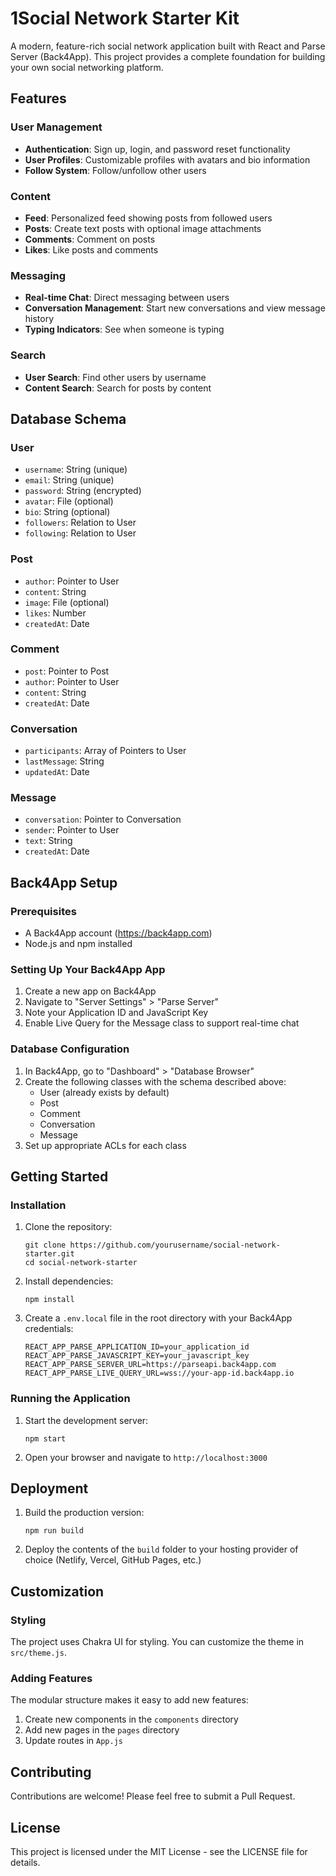 # 1Social Network Starter Kit

A modern, feature-rich social network application built with React and Parse Server (Back4App). This project provides a complete foundation for building your own social networking platform.

## Features

### User Management
- **Authentication**: Sign up, login, and password reset functionality
- **User Profiles**: Customizable profiles with avatars and bio information
- **Follow System**: Follow/unfollow other users

### Content
- **Feed**: Personalized feed showing posts from followed users
- **Posts**: Create text posts with optional image attachments
- **Comments**: Comment on posts
- **Likes**: Like posts and comments

### Messaging
- **Real-time Chat**: Direct messaging between users
- **Conversation Management**: Start new conversations and view message history
- **Typing Indicators**: See when someone is typing

### Search
- **User Search**: Find other users by username
- **Content Search**: Search for posts by content

## Database Schema

### User
- `username`: String (unique)
- `email`: String (unique)
- `password`: String (encrypted)
- `avatar`: File (optional)
- `bio`: String (optional)
- `followers`: Relation to User
- `following`: Relation to User

### Post
- `author`: Pointer to User
- `content`: String
- `image`: File (optional)
- `likes`: Number
- `createdAt`: Date

### Comment
- `post`: Pointer to Post
- `author`: Pointer to User
- `content`: String
- `createdAt`: Date

### Conversation
- `participants`: Array of Pointers to User
- `lastMessage`: String
- `updatedAt`: Date

### Message
- `conversation`: Pointer to Conversation
- `sender`: Pointer to User
- `text`: String
- `createdAt`: Date

## Back4App Setup

### Prerequisites
- A Back4App account (https://back4app.com)
- Node.js and npm installed

### Setting Up Your Back4App App
1. Create a new app on Back4App
2. Navigate to "Server Settings" > "Parse Server"
3. Note your Application ID and JavaScript Key
4. Enable Live Query for the Message class to support real-time chat

### Database Configuration
1. In Back4App, go to "Dashboard" > "Database Browser"
2. Create the following classes with the schema described above:
   - User (already exists by default)
   - Post
   - Comment
   - Conversation
   - Message
3. Set up appropriate ACLs for each class

## Getting Started

### Installation
1. Clone the repository:
   ```
   git clone https://github.com/yourusername/social-network-starter.git
   cd social-network-starter
   ```

2. Install dependencies:
   ```
   npm install
   ```

3. Create a `.env.local` file in the root directory with your Back4App credentials:
   ```
   REACT_APP_PARSE_APPLICATION_ID=your_application_id
   REACT_APP_PARSE_JAVASCRIPT_KEY=your_javascript_key
   REACT_APP_PARSE_SERVER_URL=https://parseapi.back4app.com
   REACT_APP_PARSE_LIVE_QUERY_URL=wss://your-app-id.back4app.io
   ```

### Running the Application
1. Start the development server:
   ```
   npm start
   ```

2. Open your browser and navigate to `http://localhost:3000`

## Deployment
1. Build the production version:
   ```
   npm run build
   ```

2. Deploy the contents of the `build` folder to your hosting provider of choice (Netlify, Vercel, GitHub Pages, etc.)

## Customization

### Styling
The project uses Chakra UI for styling. You can customize the theme in `src/theme.js`.

### Adding Features
The modular structure makes it easy to add new features:
1. Create new components in the `components` directory
2. Add new pages in the `pages` directory
3. Update routes in `App.js`

## Contributing
Contributions are welcome! Please feel free to submit a Pull Request.

## License
This project is licensed under the MIT License - see the LICENSE file for details.
